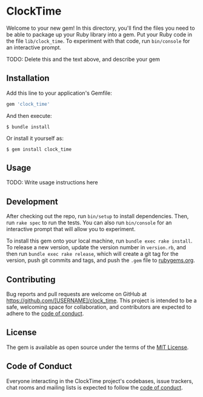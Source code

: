 # ClockTime

Welcome to your new gem! In this directory, you'll find the files you need to be able to package up your Ruby library into a gem. Put your Ruby code in the file `lib/clock_time`. To experiment with that code, run `bin/console` for an interactive prompt.

TODO: Delete this and the text above, and describe your gem

## Installation

Add this line to your application's Gemfile:

```ruby
gem 'clock_time'
```

And then execute:

    $ bundle install

Or install it yourself as:

    $ gem install clock_time

## Usage

TODO: Write usage instructions here

## Development

After checking out the repo, run `bin/setup` to install dependencies. Then, run `rake spec` to run the tests. You can also run `bin/console` for an interactive prompt that will allow you to experiment.

To install this gem onto your local machine, run `bundle exec rake install`. To release a new version, update the version number in `version.rb`, and then run `bundle exec rake release`, which will create a git tag for the version, push git commits and tags, and push the `.gem` file to [rubygems.org](https://rubygems.org).

## Contributing

Bug reports and pull requests are welcome on GitHub at https://github.com/[USERNAME]/clock_time. This project is intended to be a safe, welcoming space for collaboration, and contributors are expected to adhere to the [code of conduct](https://github.com/[USERNAME]/clock_time/blob/master/CODE_OF_CONDUCT.md).


## License

The gem is available as open source under the terms of the [MIT License](https://opensource.org/licenses/MIT).

## Code of Conduct

Everyone interacting in the ClockTime project's codebases, issue trackers, chat rooms and mailing lists is expected to follow the [code of conduct](https://github.com/[USERNAME]/clock_time/blob/master/CODE_OF_CONDUCT.md).
